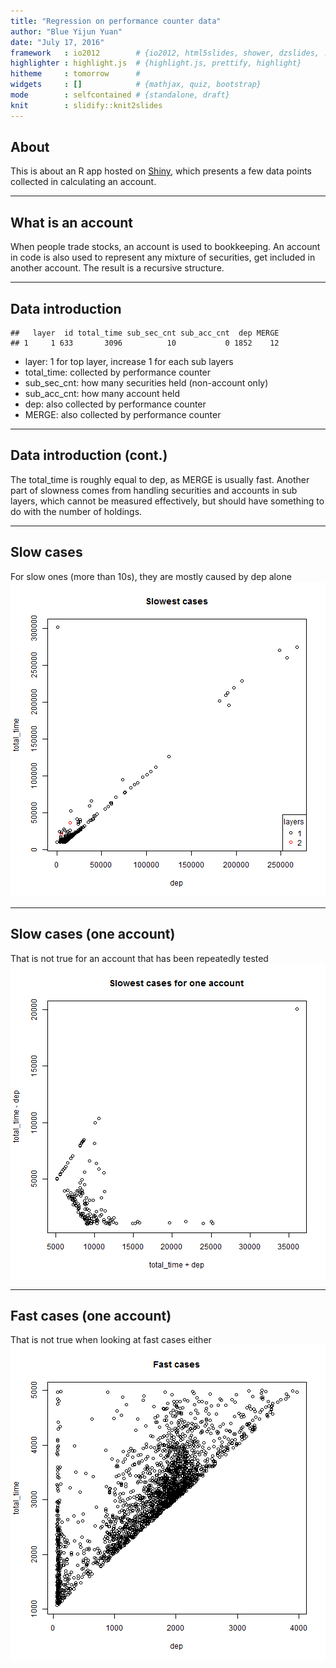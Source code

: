 ```yaml
---
title: "Regression on performance counter data"
author: "Blue Yijun Yuan"
date: "July 17, 2016"
framework   : io2012        # {io2012, html5slides, shower, dzslides, ...}
highlighter : highlight.js  # {highlight.js, prettify, highlight}
hitheme     : tomorrow      # 
widgets     : []            # {mathjax, quiz, bootstrap}
mode        : selfcontained # {standalone, draft}
knit        : slidify::knit2slides
---
```



## About

This is about an R app hosted on [Shiny](https://bbbush.shinyapps.io/dss-devdataprod-20160620/), which presents a few data points collected in calculating an account.

---

## What is an account

When people trade stocks, an account is used to bookkeeping. An account in code is also used to represent any mixture of securities, get included in another account. The result is a recursive structure.

---

## Data introduction


```
##   layer  id total_time sub_sec_cnt sub_acc_cnt  dep MERGE
## 1     1 633       3096          10           0 1852    12
```
- layer: 1 for top layer, increase 1 for each sub layers
- total_time: collected by performance counter
- sub_sec_cnt: how many securities held (non-account only)
- sub_acc_cnt: how many account held
- dep: also collected by performance counter
- MERGE: also collected by performance counter

---

## Data introduction (cont.)

The total_time is roughly equal to dep, as MERGE is usually fast. Another part of slowness comes from handling securities and accounts in sub layers, which cannot be measured effectively, but should have something to do with the number of holdings.

---

## Slow cases

For slow ones (more than 10s), they are mostly caused by dep alone
![plot of chunk slow](assets/fig/slow-1.png)

---

## Slow cases (one account)

That is not true for an account that has been repeatedly tested
![plot of chunk singleSlow](assets/fig/singleSlow-1.png)


---

## Fast cases (one account)

That is not true when looking at fast cases either
![plot of chunk singleNonSlow](assets/fig/singleNonSlow-1.png)

